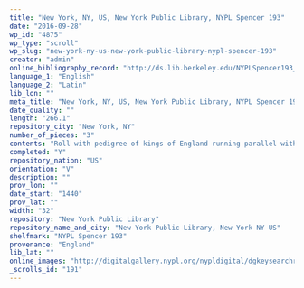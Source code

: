 ```yaml
---
title: "New York, NY, US, New York Public Library, NYPL Spencer 193"
date: "2016-09-28"
wp_id: "4875"
wp_type: "scroll"
wp_slug: "new-york-ny-us-new-york-public-library-nypl-spencer-193"
creator: "admin"
online_bibliography_record: "http://ds.lib.berkeley.edu/NYPLSpencer193_42"
language_1: "English"
language_2: "Latin"
lib_lon: ""
meta_title: "New York, NY, US, New York Public Library, NYPL Spencer 193"
date_quality: ""
length: "266.1"
repository_city: "New York, NY"
number_of_pieces: "3"
contents: "Roll with pedigree of kings of England running parallel with pedigree of the Boteler family of Sudeley. Texts in English and Latin (totalling about 147 lines), portraits, and coats of arms."
completed: "Y"
repository_nation: "US"
orientation: "V"
description: ""
prov_lon: ""
date_start: "1440"
prov_lat: ""
width: "32"
repository: "New York Public Library"
repository_name_and_city: "New York Public Library, New York NY US"
shelfmark: "NYPL Spencer 193"
provenance: "England"
lib_lat: ""
online_images: "http://digitalgallery.nypl.org/nypldigital/dgkeysearchresult.cfm?parent_id=185814"
_scrolls_id: "191"
---
```



